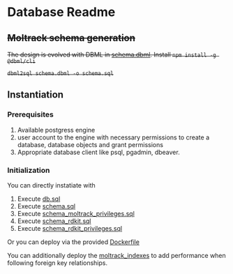 
# Database Readme

## ~~Moltrack schema generation~~

~~The design is evolved with DBML in [schema.dbml](schema.dbml).  Install `npm install -g @dbml/cli`~~

~~`dbml2sql schema.dbml -o schema.sql`~~

## Instantiation

### Prerequisites

1. Available postgress engine
2. user account to the engine with necessary permissions to create a database, database objects and grant permissions
3. Appropriate database client like psql, pgadmin, dbeaver.

### Initialization

You can directly instatiate with 

1. Execute [db.sql](./db.sql)
1. Execute [schema.sql](./schema.sql)
1. Execute [schema_moltrack_privileges.sql](./schema_moltrack_privileges.sql)
1. Execute [schema_rdkit.sql](./schema_rdkit.sql)
1. Execute [schema_rdkit_privileges.sql](./schema_rdk_privileges.sql)


Or you can deploy via the provided [Dockerfile](../Dockerfile)

You can additionally deploy the [moltrack_indexes](moltrack_indexes.sql) to add performance when following foreign key relationships.